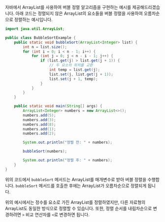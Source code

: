 자바에서 ArrayList를 사용하여 버블 정렬 알고리즘을 구현하는 예시를 제공해드리겠습니다. 아래 코드는 정렬되지 않은 ArrayList의 요소들을 버블 정렬을 사용하여 오름차순으로 정렬하는 예시입니다.

```java
import java.util.ArrayList;

public class BubbleSortExample {
    public static void bubbleSort(ArrayList<Integer> list) {
        int n = list.size();
        for (int i = 0; i < n - 1; i++) {
            for (int j = 0; j < n - i - 1; j++) {
                if (list.get(j) > list.get(j + 1)) {
                    // 두 요소의 위치를 교환
                    int temp = list.get(j);
                    list.set(j, list.get(j + 1));
                    list.set(j + 1, temp);
                }
            }
        }
    }

    public static void main(String[] args) {
        ArrayList<Integer> numbers = new ArrayList<>();
        numbers.add(5);
        numbers.add(3);
        numbers.add(8);
        numbers.add(1);
        numbers.add(2);

        System.out.println("정렬 전: " + numbers);

        bubbleSort(numbers);

        System.out.println("정렬 후: " + numbers);
    }
}
```

위의 코드에서 `bubbleSort` 메서드는 ArrayList를 매개변수로 받아 버블 정렬을 수행합니다. `bubbleSort` 메서드를 호출한 후에는 ArrayList가 오름차순으로 정렬되게 됩니다.

위의 예시에서는 정수를 요소로 가진 ArrayList를 정렬하였지만, 다른 자료형의 ArrayList도 동일한 방식으로 정렬할 수 있습니다. 또한, 정렬 순서를 내림차순으로 변경하려면 `>` 비교 연산자를 `<`로 변경하면 됩니다.